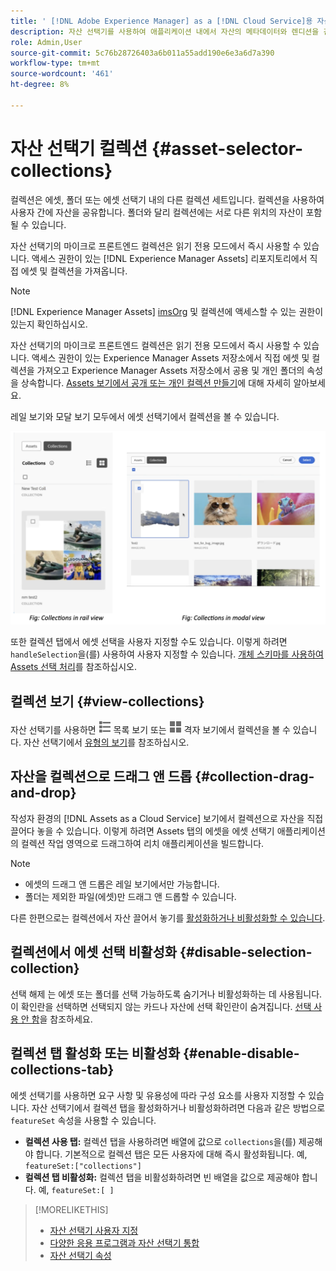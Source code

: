```yaml
---
title: ' [!DNL Adobe Experience Manager] as a [!DNL Cloud Service]용 자산 선택기'
description: 자산 선택기를 사용하여 애플리케이션 내에서 자산의 메타데이터와 렌디션을 검색하고 찾을 수 있습니다.
role: Admin,User
source-git-commit: 5c76b28726403a6b011a55add190e6e3a6d7a390
workflow-type: tm+mt
source-wordcount: '461'
ht-degree: 8%

---
```



# 자산 선택기 컬렉션 {#asset-selector-collections}

컬렉션은 에셋, 폴더 또는 에셋 선택기 내의 다른 컬렉션 세트입니다. 컬렉션을 사용하여 사용자 간에 자산을 공유합니다. 폴더와 달리 컬렉션에는 서로 다른 위치의 자산이 포함될 수 있습니다.

자산 선택기의 마이크로 프론트엔드 컬렉션은 읽기 전용 모드에서 즉시 사용할 수 있습니다. 액세스 권한이 있는 [!DNL Experience Manager Assets] 리포지토리에서 직접 에셋 및 컬렉션을 가져옵니다.

>[!NOTE]
>
>[!DNL Experience Manager Assets] [imsOrg](/help/assets/asset-selector-properties.md) 및 컬렉션에 액세스할 수 있는 권한이 있는지 확인하십시오.

자산 선택기의 마이크로 프론트엔드 컬렉션은 읽기 전용 모드에서 즉시 사용할 수 있습니다. 액세스 권한이 있는 Experience Manager Assets 저장소에서 직접 에셋 및 컬렉션을 가져오고 Experience Manager Assets 저장소에서 공용 및 개인 폴더의 속성을 상속합니다. [Assets 보기에서 공개 또는 개인 컬렉션 만들기](/help/assets/manage-collections-assets-view.md#create-collection)에 대해 자세히 알아보세요.

레일 보기와 모달 보기 모두에서 에셋 선택기에서 컬렉션을 볼 수 있습니다.

![레일 보기의 컬렉션](assets/collections-rail-modal-view.png)

<!--
Additionally, you can [customize](/help/assets/asset-selector-customization.md) the `featureSet` property to enable or disable collections in Asset Selector. See [enable or disable Collections tab](#enable-disable-collections-tab).-->

또한 컬렉션 탭에서 에셋 선택을 사용자 지정할 수도 있습니다. 이렇게 하려면 `handleSelection`을(를) 사용하여 사용자 지정할 수 있습니다. [개체 스키마를 사용하여 Assets 선택 처리](/help/assets/asset-selector-customization.md#handling-selection)를 참조하십시오.

## 컬렉션 보기 {#view-collections}

자산 선택기를 사용하면 ![목록 보기](assets/do-not-localize/list-view.png) 목록 보기 또는 ![격자 보기](assets/do-not-localize/grid-view.png) 격자 보기에서 컬렉션을 볼 수 있습니다. 자산 선택기에서 [유형의 보기](overview-asset-selector.md#types-of-view)를 참조하십시오.

## 자산을 컬렉션으로 드래그 앤 드롭 {#collection-drag-and-drop}

작성자 환경의 [!DNL Assets as a Cloud Service] 보기에서 컬렉션으로 자산을 직접 끌어다 놓을 수 있습니다. 이렇게 하려면 Assets 탭의 에셋을 에셋 선택기 애플리케이션의 컬렉션 작업 영역으로 드래그하여 리치 애플리케이션을 빌드합니다.

>[!NOTE]
>
>* 에셋의 드래그 앤 드롭은 레일 보기에서만 가능합니다.
>* 폴더는 제외한 파일(에셋)만 드래그 앤 드롭할 수 있습니다.

다른 한편으로는 컬렉션에서 자산 끌어서 놓기를 [활성화하거나 비활성화할 수 있습니다](asset-selector-customization.md#enable-disable-drag-and-drop).

## 컬렉션에서 에셋 선택 비활성화 {#disable-selection-collection}

선택 해제 는 에셋 또는 폴더를 선택 가능하도록 숨기거나 비활성화하는 데 사용됩니다. 이 확인란을 선택하면 선택되지 않는 카드나 자산에 선택 확인란이 숨겨집니다. [선택 사용 안 함](/help/assets/asset-selector-customization.md#disable-selection)을 참조하세요.

## 컬렉션 탭 활성화 또는 비활성화 {#enable-disable-collections-tab}

에셋 선택기를 사용하면 요구 사항 및 유용성에 따라 구성 요소를 사용자 지정할 수 있습니다. 자산 선택기에서 컬렉션 탭을 활성화하거나 비활성화하려면 다음과 같은 방법으로 `featureSet` 속성을 사용할 수 있습니다.

* **컬렉션 사용 탭:** 컬렉션 탭을 사용하려면 배열에 값으로 `collections`을(를) 제공해야 합니다. 기본적으로 컬렉션 탭은 모든 사용자에 대해 즉시 활성화됩니다. 예, `featureSet:["collections"]`
* **컬렉션 탭 비활성화:** 컬렉션 탭을 비활성화하려면 빈 배열을 값으로 제공해야 합니다. 예, `featureSet:[ ]`

>[!MORELIKETHIS]
>
>* [자산 선택기 사용자 지정](/help/assets/asset-selector-customization.md)
>* [다양한 응용 프로그램과 자산 선택기 통합](/help/assets/integrate-asset-selector.md)
>* [자산 선택기 속성](/help/assets/asset-selector-properties.md)

